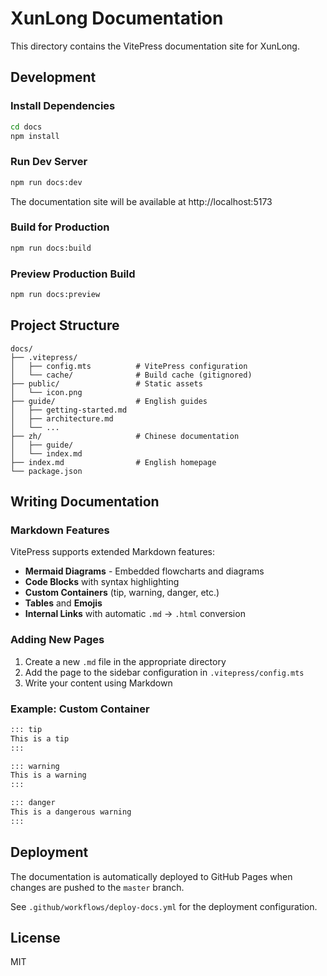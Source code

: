 # XunLong Documentation

This directory contains the VitePress documentation site for XunLong.

## Development

### Install Dependencies

```bash
cd docs
npm install
```

### Run Dev Server

```bash
npm run docs:dev
```

The documentation site will be available at http://localhost:5173

### Build for Production

```bash
npm run docs:build
```

### Preview Production Build

```bash
npm run docs:preview
```

## Project Structure

```
docs/
├── .vitepress/
│   ├── config.mts          # VitePress configuration
│   └── cache/              # Build cache (gitignored)
├── public/                 # Static assets
│   └── icon.png
├── guide/                  # English guides
│   ├── getting-started.md
│   ├── architecture.md
│   └── ...
├── zh/                     # Chinese documentation
│   ├── guide/
│   └── index.md
├── index.md                # English homepage
└── package.json

```

## Writing Documentation

### Markdown Features

VitePress supports extended Markdown features:

- **Mermaid Diagrams** - Embedded flowcharts and diagrams
- **Code Blocks** with syntax highlighting
- **Custom Containers** (tip, warning, danger, etc.)
- **Tables** and **Emojis**
- **Internal Links** with automatic `.md` -> `.html` conversion

### Adding New Pages

1. Create a new `.md` file in the appropriate directory
2. Add the page to the sidebar configuration in `.vitepress/config.mts`
3. Write your content using Markdown

### Example: Custom Container

```markdown
::: tip
This is a tip
:::

::: warning
This is a warning
:::

::: danger
This is a dangerous warning
:::
```

## Deployment

The documentation is automatically deployed to GitHub Pages when changes are pushed to the `master` branch.

See `.github/workflows/deploy-docs.yml` for the deployment configuration.

## License

MIT
